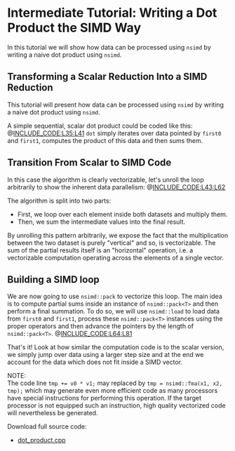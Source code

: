 <!--

Copyright (c) 2019 Agenium Scale

Permission is hereby granted, free of charge, to any person obtaining a copy
of this software and associated documentation files (the "Software"), to deal
in the Software without restriction, including without limitation the rights
to use, copy, modify, merge, publish, distribute, sublicense, and/or sell
copies of the Software, and to permit persons to whom the Software is
furnished to do so, subject to the following conditions:

The above copyright notice and this permission notice shall be included in all
copies or substantial portions of the Software.

THE SOFTWARE IS PROVIDED "AS IS", WITHOUT WARRANTY OF ANY KIND, EXPRESS OR
IMPLIED, INCLUDING BUT NOT LIMITED TO THE WARRANTIES OF MERCHANTABILITY,
FITNESS FOR A PARTICULAR PURPOSE AND NONINFRINGEMENT. IN NO EVENT SHALL THE
AUTHORS OR COPYRIGHT HOLDERS BE LIABLE FOR ANY CLAIM, DAMAGES OR OTHER
LIABILITY, WHETHER IN AN ACTION OF CONTRACT, TORT OR OTHERWISE, ARISING FROM,
OUT OF OR IN CONNECTION WITH THE SOFTWARE OR THE USE OR OTHER DEALINGS IN THE
SOFTWARE.

-->

# Intermediate Tutorial: Writing a Dot Product the SIMD Way

In this tutorial we will show how data can be processed using `nsimd` by writing
a naive dot product using `nsimd`.


## Transforming a Scalar Reduction Into a SIMD Reduction

This tutorial will present how data can be processed using `nsimd` by writing a
naive dot product using `nsimd`.

A simple sequential, scalar dot product could be coded like this:
@[INCLUDE_CODE:L35:L41](../src/dot_product.cpp)
`dot` simply iterates over data pointed by `first0` and `first1`, computes the
product of this data and then sums them.


## Transition From Scalar to SIMD Code

In this case the algorithm is clearly vectorizable, let's unroll the loop
arbitrarily to show the inherent data parallelism:
@[INCLUDE_CODE:L43:L62](../src/dot_product.cpp)

The algorithm is split into two parts:
- First, we loop over each element inside both datasets and multiply them.
- Then, we sum the intermediate values into the final result.

By unrolling this pattern arbitrarily, we expose the fact that the
multiplication between the two dataset is purely "vertical" and so, is
vectorizable. The sum of the partial results itself is an "horizontal"
operation, i.e. a vectorizable computation operating across the elements of a
single vector.


## Building a SIMD loop

We are now going to use `nsimd::pack` to vectorize this loop. The main idea
is to compute partial sums inside an instance of `nsimd::pack<T>` and then
perform a final summation. To do so, we will use `nsimd::load` to load data from
`first0` and `first1`, process these `nsimd::pack<T>` instances using the proper
operators and then advance the pointers by the length of `nsimd::pack<T>`.
@[INCLUDE_CODE:L64:L81](../src/dot_product.cpp)

That's it! Look at how similar the computation code is to the scalar version, we
simply jump over data using a larger step size and at the end we account for the
data which does not fit inside a SIMD vector.

NOTE:  
The code line `tmp += v0 * v1;` may replaced by `tmp = nsimd::fma(x1, x2, tmp);`
which may generate even more efficient code as many processors have special
instructions for performing this operation. If the target processor is not
equipped such an instruction, high quality vectorized code will nevertheless be
generated.

Download full source code:
- [dot_product.cpp](../src/dot_product.cpp)
